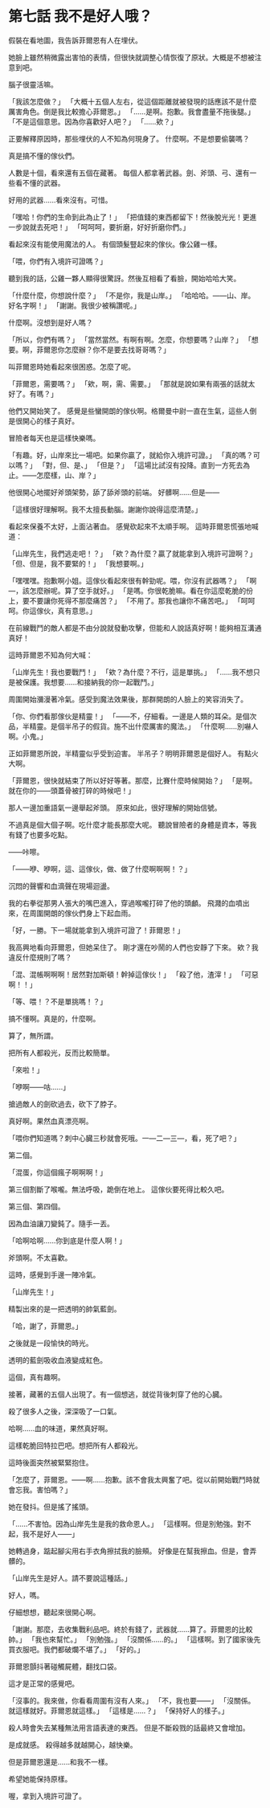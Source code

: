 # 第七話 我不是好人哦？

假裝在看地圖，我告訴菲爾恩有人在埋伏。

她臉上雖然稍微露出害怕的表情，但很快就調整心情恢復了原狀。大概是不想被注意到吧。

腦子很靈活嘛。

「我該怎麼做？」
「大概十五個人左右，從這個距離就被發現的話應該不是什麼厲害角色。倒是我比較擔心菲爾恩。」
「......是啊。抱歉。我會盡量不拖後腿。」
「不是這個意思。因為你喜歡好人吧？」
「......欸？」

正要解釋原因時，那些埋伏的人不知為何現身了。
什麼啊。不是想要偷襲嗎？

真是搞不懂的傢伙們。

人數是十個，看來還有五個在藏著。
每個人都拿著武器。劍、斧頭、弓、還有一些看不懂的武器。

好用的武器......看來沒有。可惜。

「嘿哈！你們的生命到此為止了！」
「把值錢的東西都留下！然後脫光光！更進一步說就去死吧！」
「呵呵呵，要折磨，好好折磨你們。」

看起來沒有能使用魔法的人。
有個頭髮豎起來的傢伙。像公雞一樣。

「喂，你們有入境許可證嗎？」

聽到我的話，公雞一夥人顯得很驚訝。然後互相看了看臉，開始哈哈大笑。

「什麼什麼，你想說什麼？」
「不是你，我是山岸。」
「哈哈哈。——山、岸。好名字啊！」
「謝謝。我很少被稱讚呢。」

什麼啊。沒想到是好人嗎？

「所以，你們有嗎？」
「當然當然。有啊有啊。怎麼，你想要嗎？山岸？」
「想要。啊，菲爾恩你怎麼辦？你不是要去找哥哥嗎？」

叫菲爾恩時她看起來很困惑。怎麼了呢。

「菲爾恩，需要嗎？」
「欸，啊，需、需要。」
「那就是說如果有兩張的話就太好了。有嗎？」

他們又開始笑了。
感覺是些蠻開朗的傢伙啊。格爾曼中尉一直在生氣，這些人倒是很開心的樣子真好。

冒險者每天也是這樣快樂嗎。

「有趣。好，山岸來比一場吧。如果你贏了，就給你入境許可證。」
「真的嗎？可以嗎？」
「對，但、是、」
「但是？」
「這場比試沒有投降。直到一方死去為止。——怎麼樣，山、岸？」

他很開心地擺好斧頭架勢，舔了舔斧頭的前端。
好髒啊......但是——

「這樣很好理解啊。我不太擅長動腦。謝謝你說得這麼清楚。」

看起來保養不太好，上面沾著血。
感覺砍起來不太順手啊。
這時菲爾恩慌張地喊道：

「山岸先生，我們逃走吧！？」
「欸？為什麼？贏了就能拿到入境許可證啊？」
「但、但是，我不要緊的！」
「我想要啊。」

「嘿嘿嘿。抱歉啊小姐。這傢伙看起來很有幹勁呢。喂，你沒有武器嗎？」
「啊—，該怎麼辦呢。算了空手就好。」
「是嗎。你很乾脆嘛。看在你這麼乾脆的份上，要不要讓你死得不那麼痛苦？」
「不用了。那我也讓你不痛苦吧。」
「呵呵呵。你這傢伙，真有意思。」

在前線戰鬥的敵人都是不由分說就發動攻擊，但能和人說話真好啊！能夠相互溝通真好！

這時菲爾恩不知為何大喊：

「山岸先生！我也要戰鬥！」
「欸？為什麼？不行，這是單挑。」
「......我不想只是被保護。我想要......和接納我的你一起戰鬥。」

周圍開始瀰漫著冷氣。感受到魔法效果後，那群開朗的人臉上的笑容消失了。

「你、你們看那傢伙是精靈！」
「——不，仔細看。一邊是人類的耳朵。是個次品，半精靈。是個半吊子的假貨。施不出什麼厲害的魔法。」
「什麼啊......別嚇人啊。小鬼。」

正如菲爾恩所說，半精靈似乎受到迫害。
半吊子？明明菲爾恩是個好人。
有點火大啊。

「菲爾恩，很快就結束了所以好好等著。那麼，比賽什麼時候開始？」
「是啊。就在你的——頭蓋骨被打碎的時候吧！」

那人一邊加重語氣一邊舉起斧頭。
原來如此，很好理解的開始信號。

不過真是個大個子啊。吃什麼才能長那麼大呢。
聽說冒險者的身體是資本，等我有錢了也要多吃點。

——咔嚓。

「——咿、咿啊，這、這傢伙，做、做了什麼啊啊啊！？」

沉悶的聲響和血滴聲在現場迴盪。

我的右拳從那男人張大的嘴巴進入，穿過喉嚨打碎了他的頭顱。
飛濺的血噴出來，在周圍開朗的傢伙們身上下起血雨。

「好，一勝。下一場就能拿到入境許可證了！菲爾恩！」

我高興地看向菲爾恩，但她呆住了。
剛才還在吵鬧的人們也安靜了下來。
欸？我違反什麼規則了嗎？

「混、混帳啊啊啊！居然對加斯頓！幹掉這傢伙！」
「殺了他，渣滓！」
「可惡啊！！」

「等、喂！？不是單挑嗎！？」

搞不懂啊。真是的，什麼啊。

算了，無所謂。

把所有人都殺光，反而比較簡單。

「來啦！」

「咿啊——咕......」

搶過敵人的劍砍過去，砍下了脖子。

真好啊。果然血真漂亮啊。

「喂你們知道嗎？刺中心臓三秒就會死哦。一—二—三—，看，死了吧？」

第二個。

「混蛋，你這個瘋子啊啊啊！」

第三個割斷了喉嚨。無法呼吸，跪倒在地上。
這傢伙要死得比較久吧。

第三個、第四個。

因為血油讓刀變鈍了。隨手一丟。

「哈啊哈啊......你到底是什麼人啊！」

斧頭啊。不太喜歡。

這時，感覺到手邊一陣冷氣。

「山岸先生！」

精製出來的是一把透明的帥氣藍劍。

「哈，謝了，菲爾恩。」

之後就是一段愉快的時光。

透明的藍劍吸收血液變成紅色。

這個，真有趣啊。

接著，藏著的五個人出現了。有一個想逃，就從背後刺穿了他的心臓。

殺了很多人之後，深深吸了一口氣。

哈啊......血的味道，果然真好啊。

這樣乾脆回特拉巴吧。想把所有人都殺光。

這時後面突然被緊緊抱住。

「怎麼了，菲爾恩。——啊......抱歉。該不會我太興奮了吧。從以前開始戰鬥時就會忘我。害怕嗎？」

她在發抖。但是搖了搖頭。

「......不害怕。因為山岸先生是我的救命恩人。」
「這樣啊。但是別勉強。對不起，我不是好人——」

她轉過身，踮起腳尖用右手衣角擦拭我的臉頰。
好像是在幫我擦血。但是，會弄髒的。

「山岸先生是好人。請不要說這種話。」

好人，嗎。

仔細想想，聽起來很開心啊。

「謝謝。那麼，去收集戰利品吧。終於有錢了，武器就......算了。菲爾恩的比較帥。」
「我也來幫忙。」
「別勉強。」
「沒關係......的。」
「這樣啊。到了國家後先買衣服吧。我們都破爛不堪了。」
「好的。」

菲爾恩顫抖著碰觸屍體，翻找口袋。

這才是正常的感覺吧。

「沒事的。我來做，你看看周圍有沒有人來。」
「不，我也要——」
「沒關係。就這樣就好。菲爾恩就這樣。」
「這樣是......？」
「保持好人的樣子。」

殺人時會失去某種無法用言語表達的東西。
但是不斷殺戮的話最終又會增加。

是成就感。
殺得越多就越開心，越快樂。

但是菲爾恩還是......和我不一樣。

希望她能保持原樣。

喔，拿到入境許可證了。
